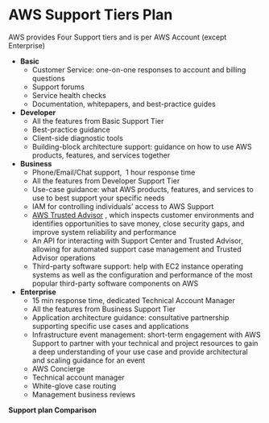 # AWS Support Tiers Plan

AWS provides Four Support tiers and is per AWS Account \(except Enterprise\)

* **Basic**
  * Customer Service: one-on-one responses to account and billing questions
  * Support forums
  * Service health checks
  * Documentation, whitepapers, and best-practice guides
* **Developer**
  * All the features from Basic Support Tier
  * Best-practice guidance
  * Client-side diagnostic tools
  * Building-block architecture support: guidance on how to use AWS products, features, and services together
* **Business**
  * Phone/Email/Chat support,  1 hour response time
  * All the features from Developer Support Tier
  * Use-case guidance: what AWS products, features, and services to use to best support your specific needs
  * IAM for controlling individuals’ access to AWS Support
  * [AWS Trusted Advisor](https://docs.aws.amazon.com/awssupport/latest/user/getting-started.html#trusted-advisor)
    , which inspects customer environments and identifies opportunities to save money, close security gaps, and improve system reliability and performance
  * An API for interacting with Support Center and Trusted Advisor, allowing for automated support case management and Trusted Advisor operations
  * Third-party software support: help with EC2 instance operating systems as well as the configuration and performance of the most popular third-party software components on AWS
* **Enterprise**
  * 15 min response time, dedicated Technical Account Manager
  * All the features from Business Support Tier
  * Application architecture guidance: consultative partnership supporting specific use cases and applications
  * Infrastructure event management: short-term engagement with AWS Support to partner with your technical and project resources to gain a deep understanding of your use case and provide architectural and scaling guidance for an event
  * AWS Concierge
  * Technical account manager
  * White-glove case routing
  * Management business reviews

**Support plan Comparison**

